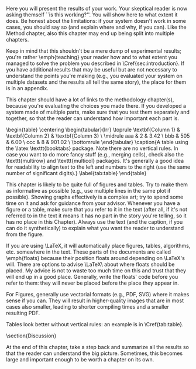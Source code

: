 Here you will present the results of your work. Your skeptical reader is now asking themself
``is this working?''. You will show here to what extent it does. Be honest about the limitations:
if your system doesn't work in some cases, you should say so (and explain where and why, if you
can). Like the Method chapter, also this chapter may end up being split into multiple chapters.

Keep in mind that this shouldn't be a mere dump of experimental results; you're rather
\emph{teaching} your reader how and to what extent you managed to solve the problem you
described in \Cref{sec:introduction}. If you have additional results that may be useful
but are not necessary to understand the points you're making (e.g., you evaluated your system
on multiple datasets and the results all tell the same story), the place for them is in an
appendix.

This chapter should have a lot of links to the methodology chapter(s), because you're
evaluating the choices you made there. If you developed a system made of multiple parts,
make sure that you test them separately and together, so that the reader can understand how
important each part is.

\begin{table}
    \centering
    \begin{tabular}{lrr}
        \toprule
        \textbf{Column 1} & \textbf{Column 2} & \textbf{Column 3} \\
        \midrule
        aaa &   2 &   3.42 \\
        bbb & 505 &   6.00 \\
        ccc &   8 & 901.02 \\
        \bottomrule
    \end{tabular}
    \caption{A table using the \latex \texttt{booktabs} package. Note there are no vertical
    rules. In case you want to do more fancy stuff (e.g., merging cells), check also the
    \texttt{multirow} and \texttt{multicol} packages. It's generally a good idea for readability
    to align text to the left and numbers to the right (use the same number of significant digits).}
    \label{tab:table}
\end{table}

This chapter is likely to be quite full of figures and tables. Try to make them as informative
as possible (e.g., use multiple lines in the same plot if possible). Showing graphs
effectively is a complex art; try to spend some time on it and ask for guidance from your
advisor. Whenever you have a figure or a table, make sure that you refer to it in the text
(after all, if it's not referred to in the text it means it has no part in the story you're
telling, so it has no place in this Chapter). Always use the text (and the caption, if you can
do it synthetically) to explain what you want the reader to understand from the figure.

If you are using \LaTeX, it will automatically place figures, tables, algorithms, etc. somewhere in the text.
These parts of the documents are called \emph{floats} because their position floats around depending on \LaTeX's will.
There are options to advise \LaTeX\ about where floats should be placed. My advice is not to waste too much time on this
and trust that they will end up in a good place. Generally, write the floats' code before you refer to them: they will
never be placed before the place they appear in.

For Figures, generally use vectorial formats (e.g., PDF, SVG) where it makes sense if you can.
They will result in higher-quality images that are in most cases also smaller, leading to
shorter compiling times and a smaller resulting PDF.

Tables look better without vertical rules: an example is in \Cref{tab:table}.

\section{Discussion}

At the end of this chapter, take a step back and summarize all the results so that the reader
can understand the big picture. Sometimes, this becomes large and important enough to be worth
a chapter on its own.
